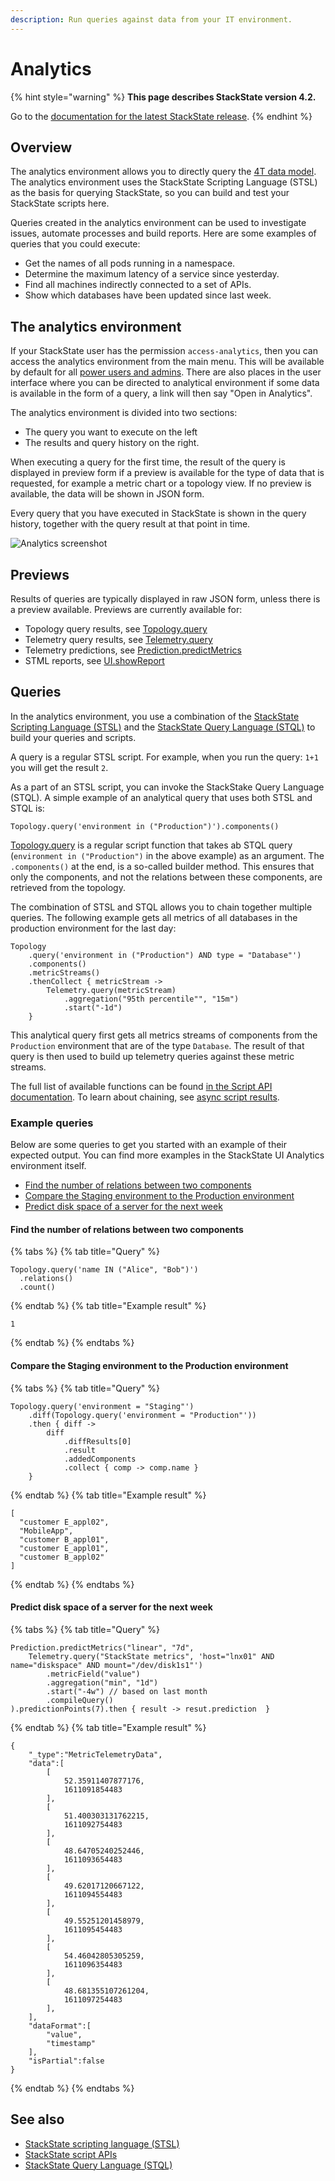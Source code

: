 ```yaml
---
description: Run queries against data from your IT environment.
---
```


# Analytics

{% hint style="warning" %}
**This page describes StackState version 4.2.**

Go to the [documentation for the latest StackState release](https://docs.stackstate.com/).
{% endhint %}

## Overview

The analytics environment allows you to directly query the [4T data model](/use/introduction-to-stackstate/4t_data_model.md). The analytics environment uses the StackState Scripting Language (STSL) as the basis for querying StackState, so you can build and test your StackState scripts here.

Queries created in the analytics environment can be used to investigate issues, automate processes and build reports. Here are some examples of queries that you could execute:

 - Get the names of all pods running in a namespace.
 - Determine the maximum latency of a service since yesterday. 
 - Find all machines indirectly connected to a set of APIs.
 - Show which databases have been updated since last week.

## The analytics environment

If your StackState user has the permission `access-analytics`, then you can access the analytics environment from the main menu. This will be available by default for all [power users and admins](/configure/security/rbac/rbac_permissions.md). There are also places in the user interface where you can be directed to analytical environment if some data is available in the form of a query, a link will then say "Open in Analytics".

The analytics environment is divided into two sections:
 
 * The query you want to execute on the left
 * The results and query history on the right.

When executing a query for the first time, the result of the query is displayed in preview form if a preview is available for the type of data that is requested, for example a metric chart or a topology view. If no preview is available, the data will be shown in JSON form.

Every query that you have executed in StackState is shown in the query history, together with the query result at that point in time.  

![Analytics screenshot](/.gitbook/assets/v42_analytics.png)

## Previews

Results of queries are typically displayed in raw JSON form, unless there is a preview available. Previews are currently available for:
 
 - Topology query results, see [Topology.query](/develop/reference/scripting/script-apis/topology.md#function-query)
 - Telemetry query results, see [Telemetry.query](/develop/reference/scripting/script-apis/telemetry.md#function-query) 
 - Telemetry predictions, see [Prediction.predictMetrics](/develop/reference/scripting/script-apis/prediction.md#function-predictmetrics)
 - STML reports, see [UI.showReport](/develop/reference/scripting/script-apis/ui.md#function-showreport)

## Queries

In the analytics environment, you use a combination of the [StackState Scripting Language \(STSL\)](/develop/reference/scripting/README.md) and the [StackState Query Language \(STQL\)](/develop/reference/stql_reference.md) to build your queries and scripts. 

A query is a regular STSL script. For example, when you run the query: `1+1` you will get the result `2`.

As a part of an STSL script, you can invoke the StackStake Query Language (STQL). A simple example of an analytical query that uses both STSL and STQL is:

```
Topology.query('environment in ("Production")').components()
```

[Topology.query](/develop/reference/scripting/script-apis/topology.md) is a regular script function that takes ab STQL query (`environment in ("Production")` in the above example) as an argument. The `.components()` at the end, is a so-called builder method. This ensures that only the components, and not the relations between these components, are retrieved from the topology.

The combination of STSL and STQL allows you to chain together multiple queries. The following example gets all metrics of all databases in the production environment for the last day:

```
Topology
    .query('environment in ("Production") AND type = "Database"')
    .components()
    .metricStreams()
    .thenCollect { metricStream -> 
        Telemetry.query(metricStream)
            .aggregation("95th percentile"", "15m")
            .start("-1d")
    }
```

This analytical query first gets all metrics streams of components from the `Production` environment that are of the type `Database`. The result of that query is then used to build up telemetry queries against these metric streams.

The full list of available functions can be found [in the Script API documentation](/develop/reference/scripting/script-apis/README.md). To learn about chaining, see [async script results](/develop/reference/scripting/async_script_result.md).

### Example queries

Below are some queries to get you started with an example of their expected output. You can find more examples in the StackState UI Analytics environment itself.

- [Find the number of relations between two components](#find-the-number-of-relations-between-two-components)
- [Compare the Staging environment to the Production environment](#compare-the-staging-environment-to-the-production-environment)
- [Predict disk space of a server for the next week ](#predict-disk-space-of-a-server-for-the-next-week)

#### Find the number of relations between two components

{% tabs %}
{% tab title="Query" %}
```
Topology.query('name IN ("Alice", "Bob")')
  .relations()
  .count()
```
{% endtab %}
{% tab title="Example result" %}
```
1
```
{% endtab %}
{% endtabs %}

#### Compare the Staging environment to the Production environment

{% tabs %}
{% tab title="Query" %}
```
Topology.query('environment = "Staging"')
    .diff(Topology.query('environment = "Production"'))
    .then { diff ->
        diff
            .diffResults[0]
            .result
            .addedComponents
            .collect { comp -> comp.name }
    }
```
{% endtab %}
{% tab title="Example result" %}
```
[
  "customer E_appl02",
  "MobileApp",
  "customer B_appl01",
  "customer E_appl01",
  "customer B_appl02"
]
```
{% endtab %}
{% endtabs %}

#### Predict disk space of a server for the next week 

{% tabs %}
{% tab title="Query" %}
```
Prediction.predictMetrics("linear", "7d",
    Telemetry.query("StackState metrics", 'host="lnx01" AND name="diskspace" AND mount="/dev/disk1s1"')
        .metricField("value")
        .aggregation("min", "1d")
        .start("-4w") // based on last month
        .compileQuery()
).predictionPoints(7).then { result -> resut.prediction  }
```
{% endtab %}
{% tab title="Example result" %}
```
{
    "_type":"MetricTelemetryData",
    "data":[
        [
            52.35911407877176,
            1611091854483
        ],
        [
            51.400303131762215,
            1611092754483
        ],
        [
            48.64705240252446,
            1611093654483
        ],
        [
            49.62017120667122,
            1611094554483
        ],
        [
            49.55251201458979,
            1611095454483
        ],
        [
            54.46042805305259,
            1611096354483
        ],
        [
            48.681355107261204,
            1611097254483
        ],
    ],
    "dataFormat":[
        "value",
        "timestamp"
    ],
    "isPartial":false
}
```
{% endtab %}
{% endtabs %}

## See also

- [StackState scripting language \(STSL\)](/develop/reference/scripting/README.md)
- [StackState script APIs](/develop/reference/scripting/script-apis)
- [StackState Query Language \(STQL\)](/develop/reference/stql_reference.md)
